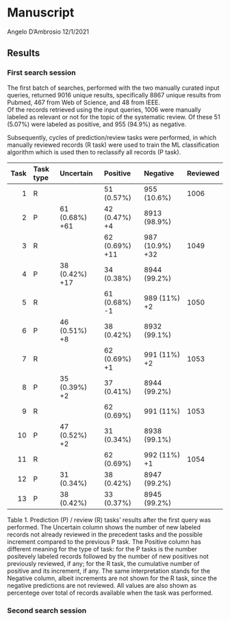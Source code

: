 Manuscript
================
Angelo D’Ambrosio
12/1/2021

## Results

### First search session

The first batch of searches, performed with the two manually curated
input queries, returned 9016 unique results, specifically 8867 unique
results from Pubmed, 467 from Web of Science, and 48 from IEEE.  
Of the records retrieved using the input queries, 1006 were manually
labeled as relevant or not for the topic of the systematic review. Of
these 51 (5.07%) were labeled as positive, and 955 (94.9%) as negative.

Subsequently, cycles of prediction/review tasks were performed, in which
manually reviewed records (R task) were used to train the ML
classification algorithm which is used then to reclassify all records (P
task).

| Task | Task type | Uncertain      | Positive       | Negative        | Reviewed |
|-----:|:----------|:---------------|:---------------|:----------------|:---------|
|    1 | R         |                | 51 (0.57%)     | 955 (10.6%)     | 1006     |
|    2 | P         | 61 (0.68%) +61 | 42 (0.47%) +4  | 8913 (98.9%)    |          |
|    3 | R         |                | 62 (0.69%) +11 | 987 (10.9%) +32 | 1049     |
|    4 | P         | 38 (0.42%) +17 | 34 (0.38%)     | 8944 (99.2%)    |          |
|    5 | R         |                | 61 (0.68%) -1  | 989 (11%) +2    | 1050     |
|    6 | P         | 46 (0.51%) +8  | 38 (0.42%)     | 8932 (99.1%)    |          |
|    7 | R         |                | 62 (0.69%) +1  | 991 (11%) +2    | 1053     |
|    8 | P         | 35 (0.39%) +2  | 37 (0.41%)     | 8944 (99.2%)    |          |
|    9 | R         |                | 62 (0.69%)     | 991 (11%)       | 1053     |
|   10 | P         | 47 (0.52%) +2  | 31 (0.34%)     | 8938 (99.1%)    |          |
|   11 | R         |                | 62 (0.69%)     | 992 (11%) +1    | 1054     |
|   12 | P         | 31 (0.34%)     | 38 (0.42%)     | 8947 (99.2%)    |          |
|   13 | P         | 38 (0.42%)     | 33 (0.37%)     | 8945 (99.2%)    |          |

Table 1. Prediction (P) / review (R) tasks’ results after the first
query was performed. The Uncertain column shows the number of new
labeled records not already reviewed in the precedent tasks and the
possible increment compared to the previous P task. The Positive column
has different meaning for the type of task: for the P tasks is the
number positevely labeled records followed by the number of new
positives not previously reviewed, if any; for the R task, the
cumulative number of positive and its increment, if any. The same
interpretation stands for the Negative column, albeit increments are not
shown for the R task, since the negative predictions are not reviewed.
All values are also shown as percentege over total of records available
when the task was performed.

### Second search session
